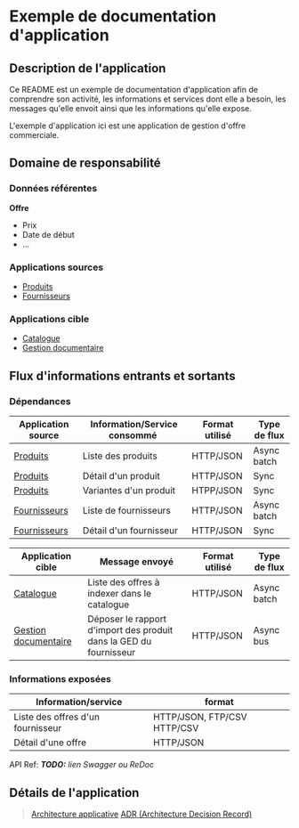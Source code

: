 # Exemple de documentation d'application
## Description de l'application

Ce README est un exemple de documentation d'application afin de comprendre son activité, les informations et services dont elle a besoin, les messages qu'elle envoit ainsi que les informations qu'elle expose.

L'exemple d'application ici est une application de gestion d'offre commerciale. 

## Domaine de responsabilité

### Données référentes

**Offre**
* Prix
* Date de début
* ...

### Applications sources
* [Produits]
* [Fournisseurs]

[Produits]: https://github.com/CYYG/simple-archi-readme/tree/master/exemple_app_produits
[Fournisseurs]: https://github.com/CYYG/simple-archi-readme

### Applications cible
* [Catalogue]
* [Gestion documentaire]

[Catalogue]: https://github.com/CYYG/simple-archi-readme
[Gestion documentaire]: https://github.com/CYYG/simple-archi-readme

## Flux d'informations entrants et sortants

### Dépendances
Application source | Information/Service consommé | Format utilisé | Type de flux
--- | --- | --- | ---
[Produits] | Liste des produits | HTTP/JSON | Async batch
[Produits] | Détail d'un produit | HTTP/JSON | Sync
[Produits] | Variantes d'un produit | HTPP/JSON | Sync
[Fournisseurs] | Liste de fournisseurs | HTTP/JSON | Async batch
[Fournisseurs] | Détail d'un fournisseur | HTTP/JSON | Sync

Application cible | Message envoyé | Format utilisé | Type de flux
--- | --- | --- | ---
[Catalogue] | Liste des offres à indexer dans le catalogue | HTTP/JSON | Async batch
[Gestion documentaire] | Déposer le rapport d'import des produit dans la GED du fournisseur | HTTP/JSON | Async bus


### Informations exposées
Information/service | format
--- | --- 
Liste des offres d'un fournisseur | HTTP/JSON, FTP/CSV HTTP/CSV
Détail d'une offre | HTTP/JSON

API Ref: _**TODO:** lien Swagger ou ReDoc_

## Détails de l'application
> [Architecture applicative](./architecture)
> [ADR (Architecture Decision Record)](./adr)